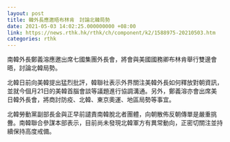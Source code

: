 ```yaml
---
layout: post
title: 韓外長應邀晤布林肯　討論北韓局勢
date: 2021-05-03 14:02:25.000000000 +08:00
link: https://news.rthk.hk/rthk/ch/component/k2/1588975-20210503.htm
categories: rthk
---
```


南韓外長鄭義溶應邀出席七國集團外長會，將會與美國國務卿布林肯舉行雙邊會晤，討論北韓局勢。

北韓日前向美韓提出猛烈批評，韓聯社表示外界關注美韓外長如何釋放對朝資訊，並就今個月21日的美韓首腦會談等議題進行協調溝通。另外，鄭義溶亦會出席美日韓外長會，將商討防疫、北韓、東京奧運、地區局勢等事宜。

北韓勞動黨副部長金與正早前譴責南韓脫北者團體，向朝散佈反朝傳單是嚴重挑釁。南韓聯合參謀本部表示，目前尚未發現北韓軍方有異常動向，正密切關注並持續保持高度戒備。
